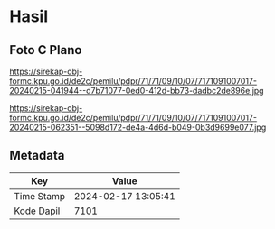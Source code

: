 # Hasil

## Foto C Plano

https://sirekap-obj-formc.kpu.go.id/de2c/pemilu/pdpr/71/71/09/10/07/7171091007017-20240215-041944--d7b71077-0ed0-412d-bb73-dadbc2de896e.jpg

https://sirekap-obj-formc.kpu.go.id/de2c/pemilu/pdpr/71/71/09/10/07/7171091007017-20240215-062351--5098d172-de4a-4d6d-b049-0b3d9699e077.jpg


## Metadata

| Key        | Value               |
| ---------- | ------------------- |
| Time Stamp | 2024-02-17 13:05:41 |
| Kode Dapil | 7101                |



